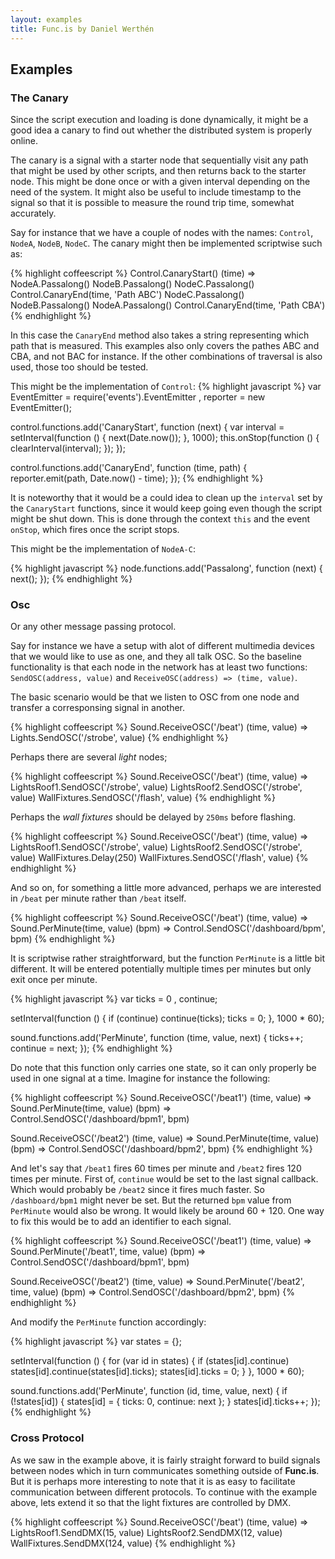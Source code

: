 ```yaml
---
layout: examples
title: Func.is by Daniel Werthén
---
```


## Examples
### The Canary

Since the script execution and loading is done dynamically, it might be a good idea a canary to find out whether the distributed system is properly online.

The canary is a signal with a starter node that sequentially visit any path that might be used by other scripts, and then returns back to the starter node.  This might be done once or with a given interval depending on the need of the system.  It might also be useful to include timestamp to the signal so that it is possible to measure the round trip time, somewhat accurately.

Say for instance that we have a couple of nodes with the names: `Control`, `NodeA`, `NodeB`, `NodeC`.  The canary might then be implemented scriptwise such as:

{% highlight coffeescript %}
Control.CanaryStart()
	(time) =>
		NodeA.Passalong()
			NodeB.Passalong()
				NodeC.Passalong()
					Control.CanaryEnd(time, 'Path ABC')
		NodeC.Passalong()
			NodeB.Passalong()
				NodeA.Passalong()
					Control.CanaryEnd(time, 'Path CBA')
{% endhighlight %}

In this case the `CanaryEnd` method also takes a string representing which path that is measured.  This examples also only covers the pathes ABC and CBA, and not BAC for instance.  If the other combinations of traversal is also used, those too should be tested.

This might be the implementation of `Control`:
{% highlight javascript %}
var EventEmitter = require('events').EventEmitter
	, reporter = new EventEmitter();

control.functions.add('CanaryStart', function (next) {
	var interval = setInterval(function () {
		next(Date.now());
	}, 1000);
	this.onStop(function () {
		clearInterval(interval);
	});
});

control.functions.add('CanaryEnd', function (time, path) {
	reporter.emit(path, Date.now() - time);
});
{% endhighlight %}

It is noteworthy that it would be a could idea to clean up the `interval` set by the `CanaryStart` functions, since it would keep going even though the script might be shut down.  This is done through the context `this` and the event `onStop`, which fires once the script stops.

This might be the implementation of `NodeA-C`:

{% highlight javascript %}
node.functions.add('Passalong', function (next) {
	next();
});
{% endhighlight %}

### Osc

Or any other message passing protocol.

Say for instance we have a setup with alot of different multimedia devices that we would like to use as one, and they all talk OSC.  So the baseline functionality is that each node in the network has at least two functions: `SendOSC(address, value)` and `ReceiveOSC(address) => (time, value)`.

The basic scenario would be that we listen to OSC from one node and transfer a corresponsing signal in another.

{% highlight coffeescript %}
Sound.ReceiveOSC('/beat')
	(time, value) =>
		Lights.SendOSC('/strobe', value)
{% endhighlight %}

Perhaps there are several *light* nodes;

{% highlight coffeescript %}
Sound.ReceiveOSC('/beat')
	(time, value) =>
		LightsRoof1.SendOSC('/strobe', value)
		LightsRoof2.SendOSC('/strobe', value)
		WallFixtures.SendOSC('/flash', value)
{% endhighlight %}

Perhaps the *wall fixtures* should be delayed by `250ms` before flashing.

{% highlight coffeescript %}
Sound.ReceiveOSC('/beat')
	(time, value) =>
		LightsRoof1.SendOSC('/strobe', value)
		LightsRoof2.SendOSC('/strobe', value)
		WallFixtures.Delay(250)
			WallFixtures.SendOSC('/flash', value)
{% endhighlight %}

And so on, for something a little more advanced, perhaps we are interested in `/beat` per minute rather than `/beat` itself.

{% highlight coffeescript %}
Sound.ReceiveOSC('/beat')
	(time, value) =>
		Sound.PerMinute(time, value)
			(bpm) =>
				Control.SendOSC('/dashboard/bpm', bpm)
{% endhighlight %}

It is scriptwise rather straightforward, but the function `PerMinute` is a little bit different.  It will be entered potentially multiple times per minutes but only exit once per minute.

{% highlight javascript %}
var ticks = 0
	, continue;

setInterval(function () {
	if (continue)
		continue(ticks);
	ticks = 0;
}, 1000 * 60);

sound.functions.add('PerMinute', function (time, value, next) {
	ticks++;
	continue = next;
});
{% endhighlight %}

Do note that this function only carries one state, so it can only properly be used in one signal at a time.  Imagine for instance the following:

{% highlight coffeescript %}
Sound.ReceiveOSC('/beat1')
	(time, value) =>
		Sound.PerMinute(time, value)
			(bpm) =>
				Control.SendOSC('/dashboard/bpm1', bpm)

Sound.ReceiveOSC('/beat2')
	(time, value) =>
		Sound.PerMinute(time, value)
			(bpm) =>
				Control.SendOSC('/dashboard/bpm2', bpm)
{% endhighlight %}

And let's say that `/beat1` fires 60 times per minute and `/beat2` fires 120 times per minute.  First of, `continue` would be set to the last signal callback.  Which would probably be `/beat2` since it fires much faster.  So `/dashboard/bpm1` might never be set.  But the returned `bpm` value from `PerMinute` would also be wrong.  It would likely be around 60 + 120.  One way to fix this would be to add an identifier to each signal.

{% highlight coffeescript %}
Sound.ReceiveOSC('/beat1')
	(time, value) =>
		Sound.PerMinute('/beat1', time, value)
			(bpm) =>
				Control.SendOSC('/dashboard/bpm1', bpm)

Sound.ReceiveOSC('/beat2')
	(time, value) =>
		Sound.PerMinute('/beat2', time, value)
			(bpm) =>
				Control.SendOSC('/dashboard/bpm2', bpm)
{% endhighlight %}

And modify the `PerMinute` function accordingly:

{% highlight javascript %}
var states = {};

setInterval(function () {
	for (var id in states) {
		if (states[id].continue)
			states[id].continue(states[id].ticks);
		states[id].ticks = 0;
	}
}, 1000 * 60);

sound.functions.add('PerMinute', function (id, time, value, next) {
	if (!states[id]) {
		states[id] = { ticks: 0, continue: next };
	}
	states[id].ticks++;
});
{% endhighlight %}

### Cross Protocol

As we saw in the example above, it is fairly straight forward to build signals between nodes which in turn communicates something outside of **Func.is**.  But it is perhaps more interesting to note that it is as easy to facilitate communication between different protocols.  To continue with the example above, lets extend it so that the light fixtures are controlled by DMX.

{% highlight coffeescript %}
Sound.ReceiveOSC('/beat')
	(time, value) =>
		LightsRoof1.SendDMX(15, value)
		LightsRoof2.SendDMX(12, value)
		WallFixtures.SendDMX(124, value)
{% endhighlight %}
